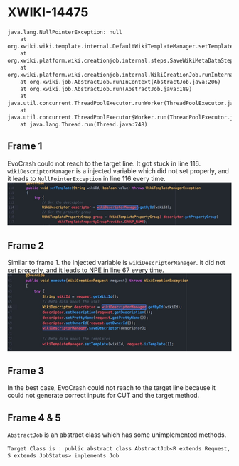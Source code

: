 # XWIKI-14475
```
java.lang.NullPointerException: null
    at org.xwiki.wiki.template.internal.DefaultWikiTemplateManager.setTemplate(DefaultWikiTemplateManager.java:119)
    at org.xwiki.platform.wiki.creationjob.internal.steps.SaveWikiMetaDataStep.execute(SaveWikiMetaDataStep.java:73)
    at org.xwiki.platform.wiki.creationjob.internal.WikiCreationJob.runInternal(WikiCreationJob.java:96)
    at org.xwiki.job.AbstractJob.runInContext(AbstractJob.java:206)
    at org.xwiki.job.AbstractJob.run(AbstractJob.java:189)
    at java.util.concurrent.ThreadPoolExecutor.runWorker(ThreadPoolExecutor.java:1142)
    at java.util.concurrent.ThreadPoolExecutor$Worker.run(ThreadPoolExecutor.java:617)
    at java.lang.Thread.run(Thread.java:748)
```

## Frame 1
EvoCrash could not reach to the target line. It got stuck in line 116. `wikiDescriptorManager` is a injected variable which did not set properly, and it leads to `NullPointerException` in line 116 every time.
![Alt text](screenshots/8.jpg?raw=true "XWIKI-14475")

## Frame 2
Similar to frame 1.
the injected variable is `wikiDescriptorManager`. it did not set properly, and it leads to NPE in line 67 every time.
![Alt text](screenshots/9.jpg?raw=true "XWIKI-14475")

## Frame 3
In the best case, EvoCrash could not reach to the target line because it could not generate correct inputs for CUT and the target method.

## Frame 4 & 5
`AbstractJob` is an abstract class which has some unimplemented methods.
```
Target Class is : public abstract class AbstractJob<R extends Request, S extends JobStatus> implements Job
```
